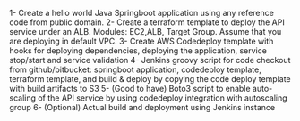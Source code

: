 1-	Create a hello world Java Springboot application using any reference code from public domain.
2-	Create a terraform template to deploy the API service under an ALB. Modules: EC2,ALB, Target Group. Assume that you are deploying in default VPC.
3-	Create AWS Codedeploy template with hooks for deploying dependencies, deploying the application, service stop/start and service validation
4-	Jenkins groovy script for code checkout from github/bitbucket: springboot application, codedeploy template, terraform template, and build & deploy by copying the code deploy template with build artifacts to S3
5-	(Good to have) Boto3 script to enable auto-scaling of the API service by using codedeploy integration with autoscaling group
6-	(Optional) Actual build and deployment using Jenkins instance